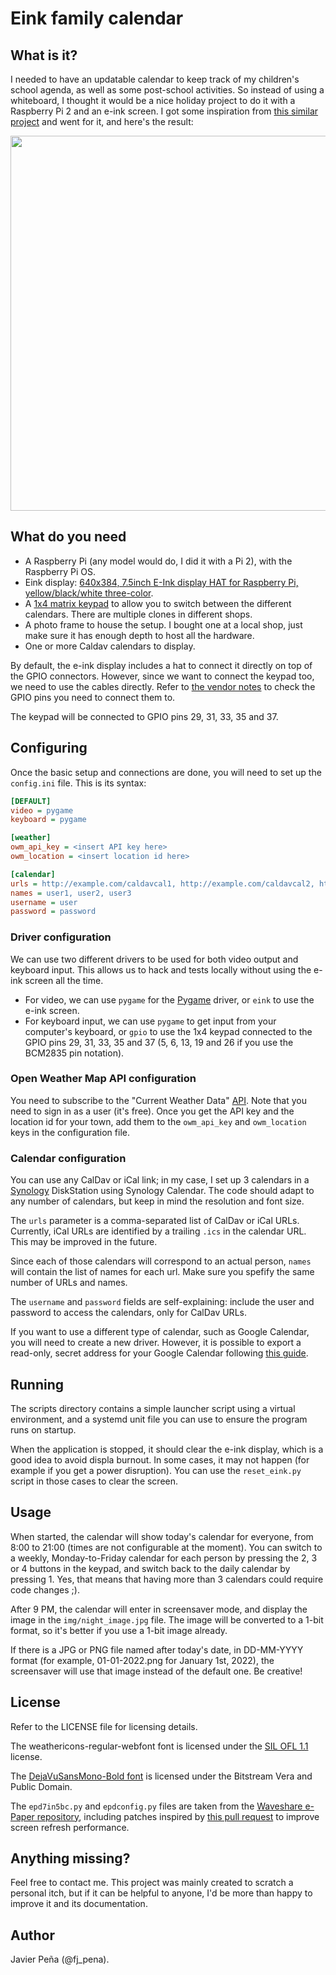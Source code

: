 # Eink family calendar

## What is it?
I needed to have an updatable calendar to keep track of my children's school agenda,
as well as some post-school activities. So instead of using a whiteboard, I thought
it would be a nice holiday project to do it with a Raspberry Pi 2 and an e-ink
screen. I got some inspiration from [this similar project](https://github.com/zli117/EInk-Calendar)
and went for it, and here's the result:

<img src="https://raw.githubusercontent.com/javierpena/eink-calendar/main/img/calendar.jpg" width="600">

## What do you need
- A Raspberry Pi (any model would do, I did it with a Pi 2), with the Raspberry Pi OS.
- Eink display: [640x384, 7.5inch E-Ink display HAT for Raspberry Pi, yellow/black/white three-color](https://www.waveshare.com/product/displays/e-paper/epaper-1/7.5inch-e-paper-hat-c.htm).
- A [1x4 matrix keypad](https://www.adafruit.com/product/1332) to allow you to switch
  between the different calendars. There are multiple clones in different shops.
- A photo frame to house the setup. I bought one at a local shop, just make sure it has
  enough depth to host all the hardware.
- One or more Caldav calendars to display.

By default, the e-ink display includes a hat to connect it directly on top of the GPIO
connectors. However, since we want to connect the keypad too, we need to use the cables
directly. Refer to [the vendor notes](https://www.waveshare.com/wiki/7.5inch_e-Paper_HAT_(B))
to check the GPIO pins you need to connect them to.

The keypad will be connected to GPIO pins 29, 31, 33, 35 and 37. 

## Configuring
Once the basic setup and connections are done, you will need to set up the `config.ini` file. 
This is its syntax:

```ini
[DEFAULT]
video = pygame
keyboard = pygame

[weather]
owm_api_key = <insert API key here>
owm_location = <insert location id here>

[calendar]
urls = http://example.com/caldavcal1, http://example.com/caldavcal2, http://example.com/ical3.ics
names = user1, user2, user3
username = user
password = password
```

### Driver configuration
We can use two different drivers to be used for both video output and keyboard input.
This allows us to hack and tests locally without using the e-ink screen all the time.

- For video, we can use `pygame` for the [Pygame](https://github.com/pygame/pygame)
  driver, or `eink` to use the e-ink screen.
- For keyboard input, we can use `pygame` to get input from your computer's keyboard,
  or `gpio` to use the 1x4 keypad connected to the GPIO pins 29, 31, 33, 35 and 37
  (5, 6, 13, 19 and 26 if you use the BCM2835 pin notation).

### Open Weather Map API configuration
You need to subscribe to the "Current Weather Data" [API](https://openweathermap.org/api).
Note that you need to sign in as a user (it's free). Once you get the API key and the
location id for your town, add them to the `owm_api_key` and `owm_location` keys in
the configuration file.

### Calendar configuration
You can use any CalDav or iCal link; in my case, I set up 3 calendars in a [Synology](https://www.synology.com)
DiskStation using Synology Calendar. The code should adapt to any number of calendars,
but keep in mind the resolution and font size.

The `urls` parameter is a comma-separated list of CalDav or iCal URLs. Currently,
iCal URLs are identified by a trailing `.ics` in the calendar URL. This may be
improved in the future.

Since each of those calendars will correspond to an actual person, `names` will
contain the list of names for each url. Make sure you spefify the same number
of URLs and names.

The `username` and `password` fields are self-explaining: include the user and
password to access the calendars, only for CalDav URLs.

If you want to use a different type of calendar, such as Google Calendar, you
will need to create a new driver. However, it is possible to export a read-only,
secret address for your Google Calendar following [this guide](https://support.google.com/calendar/answer/37648?hl=en#zippy=%2Cget-your-calendar-view-only).

## Running
The scripts directory contains a simple launcher script using a virtual environment,
and a systemd unit file you can use to ensure the program runs on startup.

When the application is stopped, it should clear the e-ink display, which is a good
idea to avoid displa burnout. In some cases, it may not happen (for example if
you get a power disruption). You can use the `reset_eink.py` script in those
cases to clear the screen.

## Usage
When started, the calendar will show today's calendar for everyone, from 8:00 to
21:00 (times are not configurable at the moment). You can switch to a weekly, Monday-to-Friday
calendar for each person by pressing the 2, 3 or 4 buttons in the keypad, and
switch back to the daily calendar by pressing 1. Yes, that means that having
more than 3 calendars could require code changes ;).

After 9 PM, the calendar will enter in screensaver mode, and display the image
in the `img/night_image.jpg` file. The image will be converted to a 1-bit format,
so it's better if you use a 1-bit image already.

If there is a JPG or PNG file named after today's date, in DD-MM-YYYY format
(for example, 01-01-2022.png for January 1st, 2022), the screensaver will use that
image instead of the default one. Be creative!

## License
Refer to the LICENSE file for licensing details.

The weathericons-regular-webfont font is licensed under the [SIL OFL 1.1](http://scripts.sil.org/OFL)
license.

The [DejaVuSansMono-Bold font](https://dejavu-fonts.github.io/) is licensed under the
Bitstream Vera and Public Domain.

The `epd7in5bc.py` and `epdconfig.py` files are taken from the [Waveshare e-Paper repository](https://github.com/waveshare/e-Paper/),
including patches inspired by [this pull request](https://github.com/waveshare/e-Paper/pull/104)
to improve screen refresh performance.

## Anything missing?
Feel free to contact me. This project was mainly created to scratch a personal itch,
but if it can be helpful to anyone, I'd be more than happy to improve it and
its documentation.

## Author
Javier Peña (@fj_pena).
